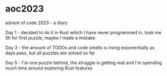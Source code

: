 # aoc2023
advent of code 2023 - a diary

Day 1 - decided to do it in Rust which I have never programmed in, took me 5h for first puzzle, maybe I made a mistake.

Day 3 - the amount of TODOs and code smells is rising exponentially as days pass, but all puzzles are solved so far

Day 5 - I'm one puzzle behind, the struggle is getting real and I'm spending much time around exploring Rust features

